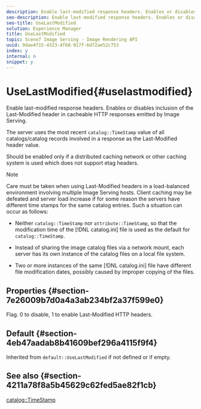 ```yaml
---
description: Enable last-modified response headers. Enables or disables inclusion of the Last-Modified header in cacheable HTTP responses emitted by Image Serving.
seo-description: Enable last-modified response headers. Enables or disables inclusion of the Last-Modified header in cacheable HTTP responses emitted by Image Serving.
seo-title: UseLastModified
solution: Experience Manager
title: UseLastModified
topic: Scene7 Image Serving - Image Rendering API
uuid: 9dae4f15-4323-4f68-917f-6d72ae52c753
index: y
internal: n
snippet: y
---
```


# UseLastModified{#uselastmodified}

Enable last-modified response headers. Enables or disables inclusion of the Last-Modified header in cacheable HTTP responses emitted by Image Serving.

The server uses the most recent `catalog::TimeStamp` value of all catalogs/catalog records involved in a response as the Last-Modified header value.

Should be enabled only if a distributed caching network or other caching system is used which does not support etag headers.

>[!NOTE]
>
>Care must be taken when using Last-Modified headers in a load-balanced environment involving multiple Image Serving hosts. Client caching may be defeated and server load increase if for some reason the servers have different time stamps for the same catalog entries. Such a situation can occur as follows: 
>
>* Neither `catalog::TimeStamp` nor `attribute::TimeStamp`, so that the modification time of the [!DNL catalog.ini] file is used as the default for `catalog::TimeStamp`. 
>
>* Instead of sharing the image catalog files via a network mount, each server has its own instance of the catalog files on a local file system. 
>* Two or more instances of the same [!DNL catalog.ini] file have different file modification dates, possibly caused by improper copying of the files. 
>

## Properties {#section-7e26009b7d0a4a3ab234bf2a37f599e0}

Flag. 0 to disable, 1 to enable Last-Modified HTTP headers.

## Default {#section-4eb47aadab8b41609bef296a4115f9f4}

Inherited from `default::UseLastModified` if not defined or if empty.

## See also {#section-4211a78f8a5b45629c62fed5ae82f1cb}

[catalog::TimeStamp](../../../../../is-api/image-catalog/image-serving-api-ref/c-image-catalog-reference/c-image-svg-data-reference/c-image-data-reference/r-timestamp-cat.md#reference-59a27b72f4cb4a53a3baba83214c4ded) 

